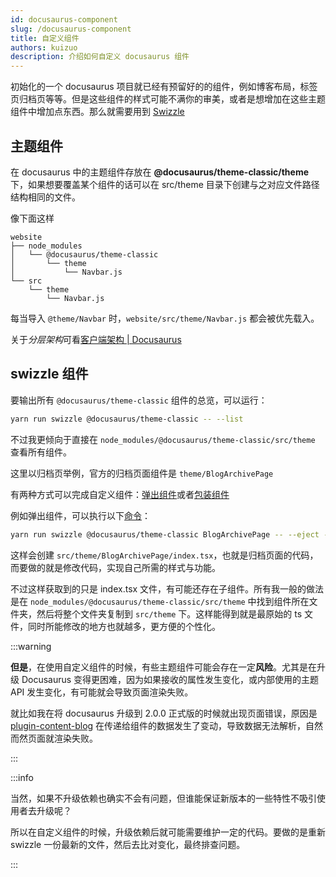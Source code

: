 ```yaml
---
id: docusaurus-component
slug: /docusaurus-component
title: 自定义组件
authors: kuizuo
description: 介绍如何自定义 docusaurus 组件
---
```


初始化的一个 docusaurus 项目就已经有预留好的的组件，例如博客布局，标签页归档页等等。但是这些组件的样式可能不满你的审美，或者是想增加在这些主题组件中增加点东西。那么就需要用到 [Swizzle](https://docusaurus.io/zh-CN/docs/swizzling)

## 主题组件

在 docusaurus 中的主题组件存放在 **@docusaurus/theme-classic/theme** 下，如果想要覆盖某个组件的话可以在 src/theme 目录下创建与之对应文件路径结构相同的文件。

像下面这样

```
website
├── node_modules
│   └── @docusaurus/theme-classic
│       └── theme
│           └── Navbar.js
└── src
    └── theme
        └── Navbar.js
```

每当导入 `@theme/Navbar` 时，`website/src/theme/Navbar.js` 都会被优先载入。

关于*分层架构*可看[客户端架构 | Docusaurus](https://docusaurus.io/zh-CN/docs/advanced/client)

## swizzle 组件

要输出所有 `@docusaurus/theme-classic` 组件的总览，可以运行：

```sh
yarn run swizzle @docusaurus/theme-classic -- --list
```

不过我更倾向于直接在 `node_modules/@docusaurus/theme-classic/src/theme` 查看所有组件。

这里以归档页举例，官方的归档页面组件是 `theme/BlogArchivePage`

有两种方式可以完成自定义组件：[弹出组件](https://docusaurus.io/zh-CN/docs/swizzling#ejecting)或者[包装组件](https://docusaurus.io/zh-CN/docs/swizzling#wrapping)

例如弹出组件，可以执行以下[命令](https://docusaurus.io/zh-CN/docs/cli#docusaurus-swizzle)：

```sh
yarn run swizzle @docusaurus/theme-classic BlogArchivePage -- --eject --typescript
```

这样会创建 `src/theme/BlogArchivePage/index.tsx`，也就是归档页面的代码，而要做的就是修改代码，实现自己所需的样式与功能。

不过这样获取到的只是 index.tsx 文件，有可能还存在子组件。所有我一般的做法是在 `node_modules/@docusaurus/theme-classic/src/theme` 中找到组件所在文件夹，然后将整个文件夹复制到 `src/theme` 下。这样能得到就是最原始的 ts 文件，同时所能修改的地方也就越多，更方便的个性化。

:::warning

**但是**，在使用自定义组件的时候，有些主题组件可能会存在一定**风险**。尤其是在升级 Docusaurus 变得更困难，因为如果接收的属性发生变化，或内部使用的主题 API 发生变化，有可能就会导致页面渲染失败。

就比如我在将 docusaurus 升级到 2.0.0 正式版的时候就出现页面错误，原因是 [plugin-content-blog](https://docusaurus.io/zh-CN/docs/api/plugins/@docusaurus/plugin-content-blog) 在传递给组件的数据发生了变动，导致数据无法解析，自然而然页面就渲染失败。

:::

:::info

当然，如果不升级依赖也确实不会有问题，但谁能保证新版本的一些特性不吸引使用者去升级呢？

所以在自定义组件的时候，升级依赖后就可能需要维护一定的代码。要做的是重新 swizzle 一份最新的文件，然后去比对变化，最终排查问题。

:::
